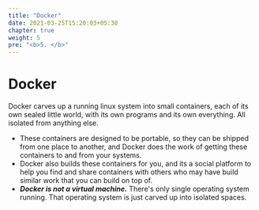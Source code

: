 ```yaml
---
title: "Docker"
date: 2021-03-25T15:20:03+05:30
chapter: true
weight: 5
pre: "<b>5. </b>"
---
```


# Docker

Docker carves up a running linux system into small containers, each of its own sealed little world, with its own programs and its own everything. All isolated from anything else. 

* These containers are designed to be portable, so they can be shipped from one place to another, and Docker does the work of getting these containers to and from your systems. 
* Docker also builds these containers for you, and its a social platform to help you find and share containers with others who may have build similar work that you can build on top of. 
* ***Docker is not a virtual machine.*** There's only single operating system running. That operating system is just carved up into isolated spaces. 
